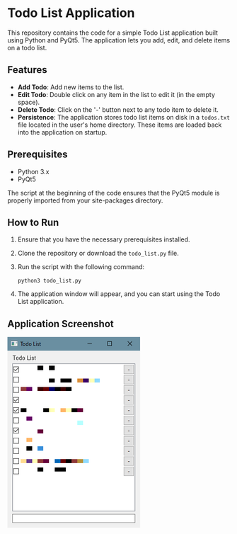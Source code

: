 # Todo List Application

This repository contains the code for a simple Todo List application built using Python and PyQt5. The application lets you add, edit, and delete items on a todo list.

## Features
- **Add Todo**: Add new items to the list.
- **Edit Todo**: Double click on any item in the list to edit it (in the empty space).
- **Delete Todo**: Click on the '-' button next to any todo item to delete it.
- **Persistence**: The application stores todo list items on disk in a `todos.txt` file located in the user's home directory. These items are loaded back into the application on startup.

## Prerequisites

- Python 3.x
- PyQt5

The script at the beginning of the code ensures that the PyQt5 module is properly imported from your site-packages directory.

## How to Run

1. Ensure that you have the necessary prerequisites installed.

2. Clone the repository or download the `todo_list.py` file.

3. Run the script with the following command:
    ```
    python3 todo_list.py
    ```

4. The application window will appear, and you can start using the Todo List application.

## Application Screenshot
![Application Screenshot](screenshot.png)

